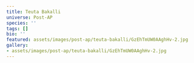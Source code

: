 ```yaml
---
title: Teuta Bakalli
universe: Post-AP
species: ''
tags: []
bio: ''
featured: assets/images/post-ap/teuta-bakalli/GzEhTmUW0AAghHv-2.jpg
gallery:
- assets/images/post-ap/teuta-bakalli/GzEhTmUW0AAghHv-2.jpg
---
```

